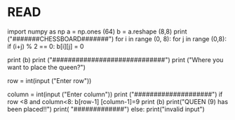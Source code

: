 # READ
import numpy as np
a = np.ones (64)
b = a.reshape (8,8)
print ("#######CHESSBOARD#######")
for i in range (0, 8):
    for j in range (0,8):
        if (i+j) % 2 == 0:
            b[i][j] = 0

print (b)
print ("#############################")
print ("Where you want to place the queen?")

row = int(input ("Enter row"))

column = int(input ("Enter column"))
print ("####################")
if row <8 and column<8:
    b[row-1] [column-1]=9
    print (b)
    print("QUEEN (9) has been placed!!")
    print( "#############")
else:
    print("invalid input")
